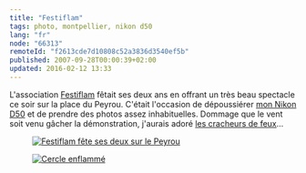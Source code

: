 ```yaml
---
title: "Festiflam"
tags: photo, montpellier, nikon d50
lang: "fr"
node: "66313"
remoteId: "f2613cde7d10808c52a3836d3540ef5b"
published: 2007-09-28T00:00:39+02:00
updated: 2016-02-12 13:33
---
```


L'association [Festiflam](http://www.festiflam.net/) fêtait ses deux ans en
offrant un très beau spectacle ce soir sur la place du Peyrou. C'était
l'occasion de dépoussiérer [mon Nikon
D50](/post/nikon-d50-premiers-retours-d-utilisation) et de prendre des photos
assez inhabituelles. Dommage que le vent soit venu gâcher la démonstration,
j'aurais adoré [les cracheurs de
feux](http://www.festiflam.net/index.php/festiflam/materiel/cracheur.html)...

<figure class="object-center"><a href="/images/festiflam-fete-ses-deux-sur-le-peyrou.jpg"><img src="/images/660x/festiflam-fete-ses-deux-sur-le-peyrou.jpg" alt="Festiflam fête ses deux sur le Peyrou">
</a></figure>

<figure class="object-center"><a href="/images/cercle-enflamme.jpg"><img src="/images/660x/cercle-enflamme.jpg" alt="Cercle enflammé">
</a></figure>
